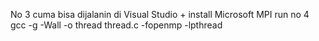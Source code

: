 No 3 cuma bisa dijalanin di Visual Studio + install Microsoft MPI
run no 4 gcc -g -Wall -o thread thread.c -fopenmp -lpthread
